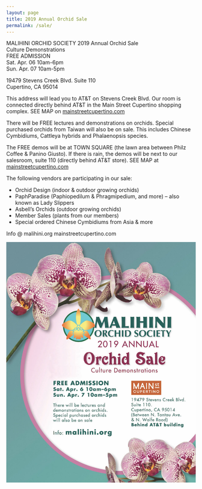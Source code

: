 ```yaml
---
layout: page
title: 2019 Annual Orchid Sale
permalink: /sale/
---
```


MALIHINI ORCHID SOCIETY 2019 Annual Orchid Sale<br>
Culture Demonstrations<br>
FREE ADMISSION<br>
Sat. Apr. 06 10am-6pm<br>
Sun. Apr. 07 10am-5pm

19479 Stevens Creek Blvd. Suite 110<br>
Cupertino, CA  95014

This address will lead you to AT&T on Stevens Creek Blvd.  Our room is connected directly behind AT&T in the Main Street Cupertino shopping complex.    SEE MAP on [mainstreetcupertino.com](http://mainstreetcupertino.com/directory/)

There will be FREE lectures and demonstrations on orchids.
Special purchased orchids from Taiwan will also be on sale.
This includes Chinese Cymbidiums, Cattleya hybrids and Phalaenopsis species.


The FREE demos will be at TOWN SQUARE (the lawn area between Philz Coffee & Panino Giusto).  If there is rain, the demos will be next to our salesroom, suite 110 (directly behind AT&T store).  SEE MAP at [mainstreetcupertino.com](http://mainstreetcupertino.com/directory/)

The following vendors are participating in our sale:

* Orchid Design (indoor & outdoor growing orchids)
* PaphParadise (Paphiopedilum & Phragmipedium, and more) – also known as Lady Slippers
* Asbell’s Orchids (outdoor growing orchids)
* Member Sales (plants from our members)
* Special ordered Chinese Cymbidiums from Asia & more

Info @ malihini.org
mainstreetcupertino.com

<img src="/img/MOS-2019_Poster.jpg">
